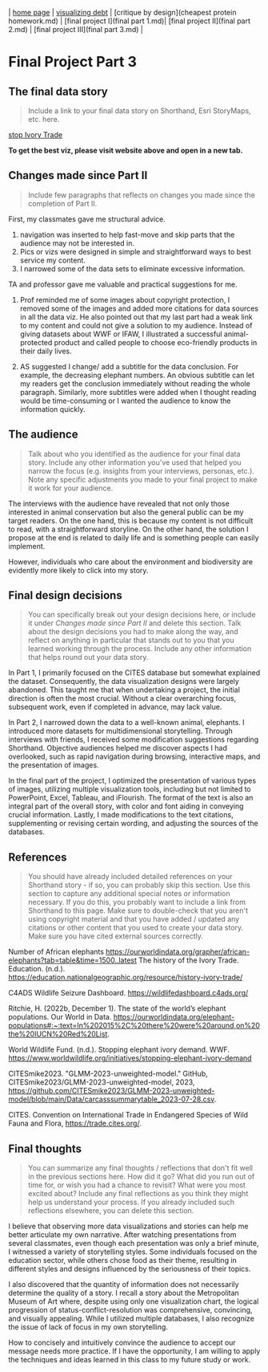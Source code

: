 | [home page](https://greyxuo.github.io/Telling-story-w-data/) | [visualizing debt](visualizing-government-debt.md) | [critique by design](cheapest protein homework.md) | [final project I](final part 1.md)| [final project II](final part 2.md) | [final project III](final part 3.md) |

# Final Project Part 3

## The final data story
> Include a link to your final data story on Shorthand, Esri StoryMaps, etc. here.

[stop Ivory Trade](https://carnegiemellon.shorthandstories.com/stop-ivory-trade/index.html)

**To get the best viz, please visit website above and open in a new tab.**

<script src="https://carnegiemellon.shorthandstories.com/stop-ivory-trade/embed.js"></script>

## Changes made since Part II
> Include few paragraphs that reflects on changes you made since the completion of Part II. 

First, my classmates gave me structural advice.
1. navigation was inserted to help fast-move and skip parts that the audience may not be interested in.
2. Pics or vizs were designed in simple and straightforward ways to best service my content.
3. I narrowed some of the data sets to eliminate excessive information. 

TA and professor gave me valuable and practical suggestions for me. 
1. Prof reminded me of some images about copyright protection, I removed some of the images and added more citations for data sources in all the data viz. He also pointed out that my last part had a weak link to my content and could not give a solution to my audience. Instead of giving datasets about WWF or IFAW, I illustrated a successful animal-protected product and called people to choose eco-friendly products in their daily lives. 

2. AS suggested I change/ add a subtitle for the data conclusion. For example, the decreasing elephant numbers. An obvious subtitle can let my readers get the conclusion immediately without reading the whole paragraph. Similarly, more subtitles were added when I thought reading would be time-consuming or I wanted the audience to know the information quickly.



## The audience
> Talk about who you identified as the audience for your final data story.  Include any other information you've used that helped you narrow the focus (e.g. insights from your interviews, personas, etc.).  Note any specific adjustments you made to your final project to make it work for your audience.


The interviews with the audience have revealed that not only those interested in animal conservation but also the general public can be my target readers. On the one hand, this is because my content is not difficult to read, with a straightforward storyline. On the other hand, the solution I propose at the end is related to daily life and is something people can easily implement. 

However, individuals who care about the environment and biodiversity are evidently more likely to click into my story.

## Final design decisions
> You can specifically break out your design decisions here, or include it under *Changes made since Part II* and delete this section. Talk about the design decisions you had to make along the way, and reflect on anything in particular that stands out to you that you learned working through the process.  Include any other information that helps round out your data story. 

In Part 1, I primarily focused on the CITES database but somewhat explained the dataset. Consequently, the data visualization designs were largely abandoned. This taught me that when undertaking a project, the initial direction is often the most crucial. Without a clear overarching focus, subsequent work, even if completed in advance, may lack value.

In Part 2, I narrowed down the data to a well-known animal, elephants. I introduced more datasets for multidimensional storytelling. Through interviews with friends, I received some modification suggestions regarding Shorthand. Objective audiences helped me discover aspects I had overlooked, such as rapid navigation during browsing, interactive maps, and the presentation of images.

In the final part of the project, I optimized the presentation of various types of images, utilizing multiple visualization tools, including but not limited to PowerPoint, Excel, Tableau, and iFlourish. The format of the text is also an integral part of the overall story, with color and font aiding in conveying crucial information. Lastly, I made modifications to the text citations, supplementing or revising certain wording, and adjusting the sources of the databases.

## References
> You should have already included detailed references on your Shorthand story - if so, you can probably skip this section.  Use this section to capture any additional special notes or information necessary.  If you do this, you probably want to include a link from Shorthand to this page. Make sure to double-check that you aren't using copyright material and that you have added / updated any citations or other content that you used to create your data story.  Make sure you have cited external sources correctly. 

Number of African elephants https://ourworldindata.org/grapher/african-elephants?tab=table&time=1500..latest
The history of the Ivory Trade. Education. (n.d.). https://education.nationalgeographic.org/resource/history-ivory-trade/

C4ADS Wildlife Seizure Dashboard. https://wildlifedashboard.c4ads.org/

Ritchie, H. (2022b, December 1). The state of the world’s elephant populations. Our World in Data. https://ourworldindata.org/elephant-populations#:~:text=In%202015%2C%20there%20were%20around,on%20the%20IUCN%20Red%20List.

World Wildlife Fund. (n.d.). Stopping elephant ivory demand. WWF. https://www.worldwildlife.org/initiatives/stopping-elephant-ivory-demand

CITESmike2023. "GLMM-2023-unweighted-model." GitHub, CITESmike2023/GLMM-2023-unweighted-model, 2023, https://github.com/CITESmike2023/GLMM-2023-unweighted-model/blob/main/Data/carcasssummarytable_2023-07-28.csv.

CITES. Convention on International Trade in Endangered Species of Wild Fauna and Flora, https://trade.cites.org/.

## Final thoughts
> You can summarize any final thoughts / reflections that don't fit well in the previous sections here.  How did it go?  What did you run out of time for, or wish you had a chance to revisit?  What were you most excited about?  Include any final reflections as you think they might help us understand your process.  If you already included such reflections elsewhere, you can delete this section. 

I believe that observing more data visualizations and stories can help me better articulate my own narrative. After watching presentations from several classmates, even though each presentation was only a brief minute, I witnessed a variety of storytelling styles. Some individuals focused on the education sector, while others chose food as their theme, resulting in different styles and designs influenced by the seriousness of their topics. 

I also discovered that the quantity of information does not necessarily determine the quality of a story. I recall a story about the Metropolitan Museum of Art where, despite using only one visualization chart, the logical progression of status-conflict-resolution was comprehensive, convincing, and visually appealing. While I utilized multiple databases, I also recognize the issue of lack of focus in my own storytelling.

How to concisely and intuitively convince the audience to accept our message needs more practice. If I have the opportunity, I am willing to apply the techniques and ideas learned in this class to my future study or work.
